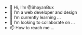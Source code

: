 - 👋 Hi, I’m @ShayanBux
- 👀 I’m a web developer and design
- 🌱 I’m currently learning ...
- 💞️ I’m looking to collaborate on ...
- 📫 How to reach me ...

<!---
ShayanBux/ShayanBux is a ✨ special ✨ repository because its `README.md` (this file) appears on your GitHub profile.
You can click the Preview link to take a look at your changes.
--->
